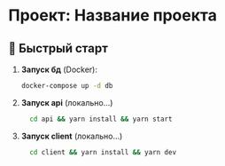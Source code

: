 # Проект: Название проекта

## 🚀 Быстрый старт

1. **Запуск бд** (Docker):
   ```bash
   docker-compose up -d db
2. **Запуск api** (локально...)
   ```bash
	 cd api && yarn install && yarn start
3. **Запуск client** (локально...)
   ```bash
	 cd client && yarn install && yarn dev